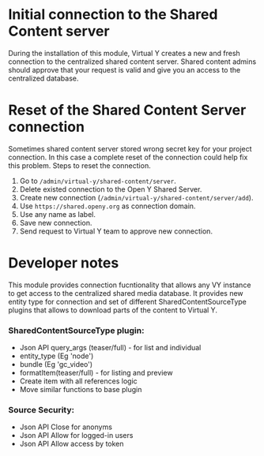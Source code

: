 # Initial connection to the Shared Content server

During the installation of this module, Virtual Y creates a new and fresh connection to the centralized shared content server.
Shared content admins should approve that your request is valid and give you an access to the centralized database.

# Reset of the Shared Content Server connection

Sometimes shared content server stored wrong secret key for your project connection. In this case a complete reset of the connection could help fix this problem.
Steps to reset the connection.
1. Go to `/admin/virtual-y/shared-content/server`.
2. Delete existed connection to the Open Y Shared Server.
3. Create new connection (`/admin/virtual-y/shared-content/server/add`). 
4. Use `https://shared.openy.org` as connection domain.
5. Use any name as label.
6. Save new connection.
7. Send request to Virtual Y team to approve new connection.

# Developer notes

This module provides connection fucntionality that allows any VY instance to get access to the centralized shared media database.
It provides new entity type for connection and set of different SharedContentSourceType plugins that allows to download parts of the content to Virtual Y.

### SharedContentSourceType plugin:
 - Json API query_args (teaser/full) - for list and individual
 - entity_type (Eg 'node')
 - bundle  (Eg 'gc_video')
 - formatItem(teaser/full) - for listing and preview
 - Create item with all references logic
 - Move similar functions to base plugin


 ### Source Security:
 - Json API Close for anonyms
 - Json API Allow for logged-in users
 - Json API Allow access by token
